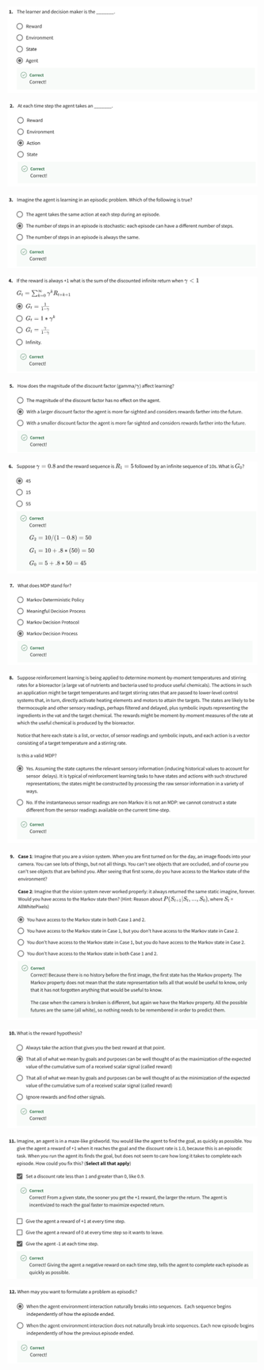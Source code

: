 
![](../imgs_quizzes/c1w2q1.png)

![](../imgs_quizzes/c1w2q2.png)

![](../imgs_quizzes/c1w2q3.png)

![](../imgs_quizzes/c1w2q4.png)

![](../imgs_quizzes/c1w2q5.png)

![](../imgs_quizzes/c1w2q6.png)

![](../imgs_quizzes/c1w2q7.png)

![](../imgs_quizzes/c1w2q8.png)

![](../imgs_quizzes/c1w2q9.png)

![](../imgs_quizzes/c1w2q10.png)

![](../imgs_quizzes/c1w2q11.png)

![](../imgs_quizzes/c1w2q12.png)